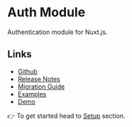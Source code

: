 # Auth Module

Authentication module for Nuxt.js.

## Links

* [Github](https://github.com/nuxt-community/auth-module)
* [Release Notes](./CHANGELOG.md)
* [Migration Guide](migration.md)
* [Examples](https://github.com/nuxt-community/auth-module/tree/master/examples)
* [Demo](https://nuxt-auth.herokuapp.com)

👉 To get started head to [Setup](setup.md) section.
